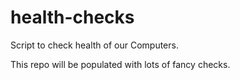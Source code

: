 # health-checks
Script to check health of our Computers.

This repo will be populated with lots of fancy checks.